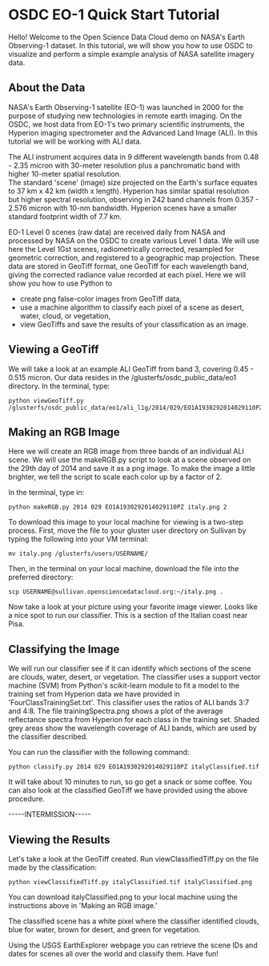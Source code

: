 # OSDC EO-1 Quick Start Tutorial

Hello! Welcome to the Open Science Data Cloud demo on NASA's Earth Observing-1 dataset. 
In this tutorial, we will show you how to use OSDC to visualize
and perform a simple example analysis of NASA satellite imagery data.

## About the Data
NASA's Earth Observing-1 satellite (EO-1) was launched in 2000 for the purpose of 
studying new technologies in remote earth imaging. On the OSDC, we host data from 
EO-1's two primary scientific instruments, the Hyperion imaging spectrometer and the 
Advanced Land Image (ALI). In this tutorial we will be working with ALI data.

The ALI instrument acquires data in 9 different wavelength bands from 0.48 - 2.35 micron
with 30-meter resolution plus a panchromatic band with higher 10-meter spatial resolution.  
The standard 'scene' (image) size projected on the Earth's surface equates to 37 km x 42 km 
(width x length).  Hyperion has similar spatial resolution but higher spectral resolution, 
observing in 242 band channels from 0.357 - 2.576 micron with 10-nm bandwidth. 
Hyperion scenes have a smaller standard footprint width of 7.7 km.

EO-1 Level 0 scenes (raw data) are received daily from NASA and processed by NASA on the 
OSDC to create various Level 1 data.  We will use here the Level 1Gst scenes, 
radiometrically corrected, resampled for geometric correction, and registered to a 
geographic map projection. 
These data are stored in GeoTiff format, one GeoTiff for each wavelength band, giving the 
corrected radiance value recorded at each pixel. Here we will show you how to use Python to 
* create png false-color images from GeoTiff data,
* use a machine algorithm to classify each pixel of a scene as desert, water, cloud, or vegetation,
* view GeoTiffs and save the results of your classification as an image.

## Viewing a GeoTiff
We will take a look at an example ALI GeoTiff from band 3, covering 0.45 - 0.515 micron. 
Our data resides in the /glusterfs/osdc_public_data/eo1 directory.  In the terminal, type:

```
python viewGeoTiff.py /glusterfs/osdc_public_data/eo1/ali_l1g/2014/029/EO1A1930292014029110PZ_ALI_L1G/EO1A1930292014029110PZ_B03_L1T.TIF
```

## Making an RGB Image
Here we will create an RGB image from three bands of an individual ALI scene. 
We will use the makeRGB.py script to look at a scene observed on the 29th 
day of 2014 and save it as a png image.  To make the image a little brighter,
we tell the script to scale each color up by a factor of 2.

In the terminal, type in:

```
python makeRGB.py 2014 029 EO1A1930292014029110PZ italy.png 2
```

To download this image to your local machine for viewing is a two-step process.
First, move the file to your gluster user directory on Sullivan
by typing the following into your VM terminal:

```
mv italy.png /glusterfs/users/USERNAME/
```

Then, in the terminal on your local machine, download the file into the preferred directory:

```
scp USERNAME@sullivan.opensciencedatacloud.org:~/italy.png .
```

Now take a look at your picture using your favorite image viewer.
Looks like a nice spot to run our classifier. This is a section of the Italian coast near Pisa.
 
## Classifying the Image
We will run our classifier see if it can identify which sections of the scene are clouds, 
water, desert, or vegetation.  The classifier uses a support vector machine (SVM) 
from Python's scikit-learn module to fit a model
to the training set from Hyperion data we have provided in 'FourClassTrainingSet.txt'. 
This classifier uses the ratios of ALI bands 3:7 and 4:8.
The file trainingSpectra.png shows a plot of the average reflectance spectra from Hyperion 
for each class in the training set.  Shaded grey areas show the wavelength coverage of
ALI bands, which are used by the classifier described.

You can run the classifier with the following command:

```
python classify.py 2014 029 EO1A1930292014029110PZ italyClassified.tif
```

It will take about 10 minutes to run, so go get a snack or some coffee. You 
can also look at the classified GeoTiff we have provided using the above procedure.

-----INTERMISSION-----

## Viewing the Results
Let's take a look at the GeoTiff created. Run viewClassifiedTiff.py on the file
made by the classification:

```
python viewClassifiedTiff.py italyClassified.tif italyClassified.png
```

You can download italyClassified.png to your local machine using the instructions 
above in 'Making an RGB image.'

The classified scene has a white pixel where the classifier identified clouds, 
blue for water, brown for desert, and green for vegetation. 

Using the USGS EarthExplorer webpage you can retrieve the scene IDs 
and dates for scenes all over the world and classify them. Have fun! 
